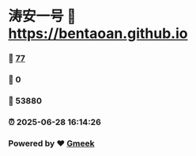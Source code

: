 # 涛安一号 :link: https://bentaoan.github.io 
### :page_facing_up: [77](https://bentaoan.github.io/tag.html) 
### :speech_balloon: 0 
### :hibiscus: 53880 
### :alarm_clock: 2025-06-28 16:14:26 
### Powered by :heart: [Gmeek](https://github.com/Meekdai/Gmeek)
